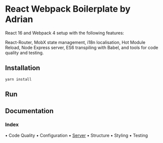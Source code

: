 # React Webpack Boilerplate by Adrian

React 16 and Webpack 4 setup with the following features:

React-Router, MobX state management, i18n localisation, Hot Module Reload, Node Express server, ES6 transpiling with Babel, and tools for code quality and testing.

## Installation

`yarn install`

## Run

## Documentation

### Index

• Code Quality
• Configuration
• [Server](docs/server.md)
• Structure
• Styling
• Testing
